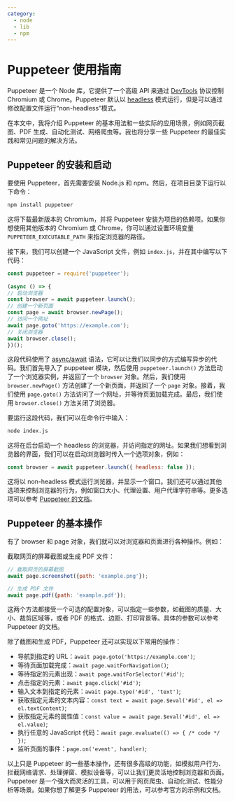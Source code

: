 ```yaml
---
category:
  - node
  - lib
  - npm
---
```

# Puppeteer 使用指南

Puppeteer 是一个 Node 库，它提供了一个高级 API 来通过 [DevTools](https://chromedevtools.github.io/devtools-protocol/) 协议控制 Chromium 或 Chrome。Puppeteer 默认以 [headless](https://developers.google.com/web/updates/2017/04/headless-chrome) 模式运行，但是可以通过修改配置文件运行“non-headless”模式。

在本文中，我将介绍 Puppeteer 的基本用法和一些实际的应用场景，例如网页截图、PDF 生成、自动化测试、网络爬虫等。我也将分享一些 Puppeteer 的最佳实践和常见问题的解决方法。

## Puppeteer 的安装和启动

要使用 Puppeteer，首先需要安装 Node.js 和 npm。然后，在项目目录下运行以下命令：

```bash
npm install puppeteer  
```  
  
这将下载最新版本的 Chromium，并将 Puppeteer 安装为项目的依赖项。如果你想使用其他版本的 Chromium 或 Chrome，你可以通过设置环境变量 `PUPPETEER_EXECUTABLE_PATH` 来指定浏览器的路径。  
  
接下来，我们可以创建一个 JavaScript 文件，例如 `index.js`，并在其中编写以下代码：  
  
```javascript  
const puppeteer = require('puppeteer');  
  
(async () => {  
// 启动浏览器  
const browser = await puppeteer.launch();  
// 创建一个新页面  
const page = await browser.newPage();  
// 访问一个网址  
await page.goto('https://example.com');  
// 关闭浏览器  
await browser.close();  
})();  
```  
  
这段代码使用了 [async/await](https://developer.mozilla.org/en-US/docs/Learn/JavaScript/Asynchronous/Async_await) 语法，它可以让我们以同步的方式编写异步的代码。我们首先导入了 puppeteer 模块，然后使用 `puppeteer.launch()` 方法启动了一个浏览器实例，并返回了一个 `browser` 对象。然后，我们使用 `browser.newPage()` 方法创建了一个新页面，并返回了一个 `page` 对象。接着，我们使用 `page.goto()` 方法访问了一个网址，并等待页面加载完成。最后，我们使用 `browser.close()` 方法关闭了浏览器。  
  
要运行这段代码，我们可以在命令行中输入：  
  
```bash  
node index.js  
```  
  
这将在后台启动一个 headless 的浏览器，并访问指定的网址。如果我们想看到浏览器的界面，我们可以在启动浏览器时传入一个选项对象，例如：  
  
```javascript  
const browser = await puppeteer.launch({ headless: false });  
```  
  
这将以 non-headless 模式运行浏览器，并显示一个窗口。我们还可以通过其他选项来控制浏览器的行为，例如窗口大小、代理设置、用户代理字符串等。更多选项可以参考 [Puppeteer 的文档](https://pptr.dev/#?product=Puppeteer&version=v12.0.1&show=api-puppeteerlaunchoptions)。  
  
## Puppeteer 的基本操作
有了 browser 和 page 对象，我们就可以对浏览器和页面进行各种操作。例如：

截取网页的屏幕截图或生成 PDF 文件：

```js
// 截取网页的屏幕截图
await page.screenshot({path: 'example.png'});

// 生成 PDF 文件
await page.pdf({path: 'example.pdf'});
```

这两个方法都接受一个可选的配置对象，可以指定一些参数，如截图的质量、大小、裁剪区域等，或者 PDF 的格式、边距、打印背景等。具体的参数可以参考 Puppeteer 的文档。

除了截图和生成 PDF，Puppeteer 还可以实现以下常用的操作：

- 导航到指定的 URL：`await page.goto('https://example.com')`;
- 等待页面加载完成：`await page.waitForNavigation()`;
- 等待指定的元素出现：`await page.waitForSelector('#id')`;
- 点击指定的元素：`await page.click('#id')`;
- 输入文本到指定的元素：`await page.type('#id', 'text')`;
- 获取指定元素的文本内容：`const text = await page.$eval('#id', el => el.textContent)`;
- 获取指定元素的属性值：`const value = await page.$eval('#id', el => el.value)`;
- 执行任意的 JavaScript 代码：`await page.evaluate(() => { /* code */ })`;
- 监听页面的事件：`page.on('event', handler)`;

以上只是 Puppeteer 的一些基本操作，还有很多高级的功能，如模拟用户行为、拦截网络请求、处理弹窗、模拟设备等，可以让我们更灵活地控制浏览器和页面。Puppeteer 是一个强大而灵活的工具，可以用于网页爬虫、自动化测试、性能分析等场景。如果你想了解更多 Puppeteer 的用法，可以参考官方的示例和文档。
